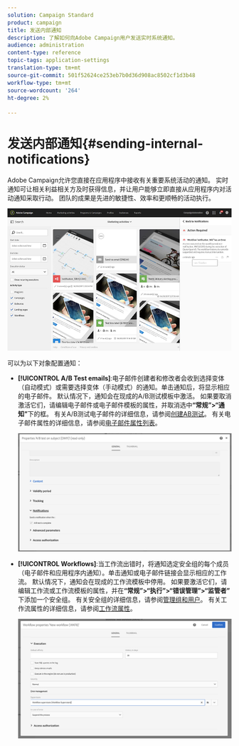 ```yaml
---
solution: Campaign Standard
product: campaign
title: 发送内部通知
description: 了解如何向Adobe Campaign用户发送实时系统通知。
audience: administration
content-type: reference
topic-tags: application-settings
translation-type: tm+mt
source-git-commit: 501f52624ce253eb7b0d36d908ac8502cf1d3b48
workflow-type: tm+mt
source-wordcount: '264'
ht-degree: 2%

---
```



# 发送内部通知{#sending-internal-notifications}

Adobe Campaign允许您直接在应用程序中接收有关重要系统活动的通知。 实时通知可让相关利益相关方及时获得信息，并让用户能够立即直接从应用程序内对活动通知采取行动。 团队的成果是先进的敏捷性、效率和更顺畅的活动执行。

![](assets/pulse_3.png)

可以为以下对象配置通知：

* **[!UICONTROL A/B Test emails]**:电子邮件创建者和修改者会收到选择变体（自动模式）或需要选择变体（手动模式）的通知。单击通知后，将显示相应的电子邮件。 默认情况下，通知会在现成的A/B测试模板中激活。 如果要取消激活它们，请编辑电子邮件或电子邮件模板的属性，并取消选中&#x200B;**“常规”>“通知”**&#x200B;下的框。 有关A/B测试电子邮件的详细信息，请参阅[创建AB测试](../../channels/using/designing-an-a-b-test-email.md)。 有关电子邮件属性的详细信息，请参阅[电子邮件属性列表](../../administration/using/configuring-email-channel.md#list-of-email-properties)。

   ![](assets/pulse_2.png)

* **[!UICONTROL Workflows]**:当工作流出错时，将通知选定安全组的每个成员（电子邮件和应用程序内通知）。单击通知或电子邮件链接会显示相应的工作流。 默认情况下，通知会在现成的工作流模板中停用。 如果要激活它们，请编辑工作流或工作流模板的属性，并在&#x200B;**“常规”>“执行”>“错误管理”>“监管者”**&#x200B;下添加一个安全组。 有关安全组的详细信息，请参阅[管理组和用户](../../administration/using/managing-groups-and-users.md)。 有关工作流属性的详细信息，请参阅[工作流属性](../../automating/using/managing-execution-options.md)。

   ![](assets/pulse_1.png)
